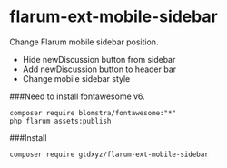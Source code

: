 # flarum-ext-mobile-sidebar

Change Flarum mobile sidebar position.

- Hide newDiscussion button from sidebar
- Add newDiscussion button to header bar
- Change mobile sidebar style


###Need to install fontawesome v6.

```
composer require blomstra/fontawesome:"*"
php flarum assets:publish
```

###Install

```
composer require gtdxyz/flarum-ext-mobile-sidebar
```
